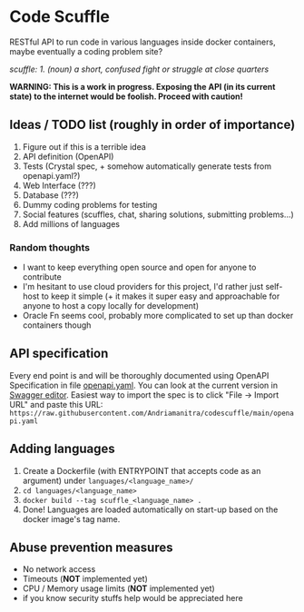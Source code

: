 # Code Scuffle

RESTful API to run code in various languages inside docker containers, maybe eventually a coding problem site?

*scuffle: 1. (noun) a short, confused fight or struggle at close quarters*

**WARNING: This is a work in progress. Exposing the API (in its current state) to the internet would be foolish. Proceed with caution!**


## Ideas / TODO list (roughly in order of importance)

1. Figure out if this is a terrible idea
1. API definition (OpenAPI)
1. Tests (Crystal spec, + somehow automatically generate tests from openapi.yaml?)
1. Web Interface (???)
1. Database (???)
1. Dummy coding problems for testing
1. Social features (scuffles, chat, sharing solutions, submitting problems...)
1. Add millions of languages


### Random thoughts

* I want to keep everything open source and open for anyone to contribute
* I'm hesitant to use cloud providers for this project, I'd rather just self-host to keep it simple (+ it makes it super easy and approachable for anyone to host a copy locally for development)
* Oracle Fn seems cool, probably more complicated to set up than docker containers though


## API specification

Every end point is and will be thoroughly documented using OpenAPI Specification in file [openapi.yaml](./openapi.yaml). You can look at the current version in [Swagger editor](https://editor.swagger.io/). Easiest way to import the spec is to click "File -> Import URL" and paste this URL: `https://raw.githubusercontent.com/Andriamanitra/codescuffle/main/openapi.yaml`


## Adding languages

1. Create a Dockerfile (with ENTRYPOINT that accepts code as an argument) under `languages/<language_name>/`
2. `cd languages/<language_name>`
3. `docker build --tag scuffle_<language_name> .`
4. Done! Languages are loaded automatically on start-up based on the docker image's tag name.


## Abuse prevention measures

* No network access
* Timeouts (**NOT** implemented yet)
* CPU / Memory usage limits (**NOT** implemented yet)
* if you know security stuffs help would be appreciated here

